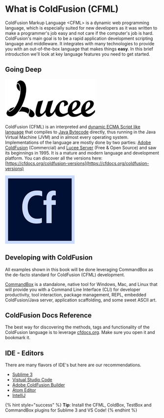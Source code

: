 # What is ColdFusion \(CFML\)

ColdFusion Markup Language &lt;CFML&gt; is a dynamic web programming language, which is especially suited for new developers as it was written to make a programmer's job easy and not care if the computer's job is hard. ColdFusion's main goal is to be a rapid application development scripting language and middleware. It integrates with many technologies to provide you with an out-of-the-box language that makes things **easy**. In this brief introduction we'll look at key language features you need to get started.

## Going Deep

![Lucee Server](../.gitbook/assets/lucee.png)

ColdFusion \(CFML\) is an interpreted and [dynamic ECMA Script like language](https://en.wikipedia.org/wiki/Dynamic_programming_language) that compiles to [Java Bytecode](https://en.wikipedia.org/wiki/Java_bytecode) directly, thus running in the Java Virtual Machine \(JVM\) and in almost every operating system. Implementations of the language are mostly done by two parties: [Adobe ColdFusion](http://www.adobe.com/products/coldfusion-family.html) \(Commercial\) and [Lucee Server](http://lucee.org/) \(Free & Open Source\) and saw its beginnings in 1995. It is a mature and modern language and development platform. You can discover all the versions here: [https://cfdocs.org/coldfusion-versions](https://cfdocs.org/coldfusion-versions)

![Adobe ColdFusion](../.gitbook/assets/acf.png)

## Developing with ColdFusion

All examples shown in this book will be done leveraging CommandBox as the de-facto standard for ColdFusion \(CFML\) development.

[CommandBox](https://www.ortussolutions.com/products/commandbox) is a standalone, native tool for Windows, Mac, and Linux that will provide you with a Command Line Interface \(CLI\) for developer productivity, tool interaction, package management, REPL, embedded ColdFusion/Java server, application scaffolding, and some sweet ASCII art.

## ColdFusion Docs Reference

The best way for discovering the methods, tags and functionality of the ColdFusion language is to leverage [cfdocs.org](https://cfdocs.org/). Make sure you open it and bookmark it.

## IDE - Editors

There are many flavors of IDE's but here are our recommendations.

* [Sublime 3](https://www.sublimetext.com/3)
* [Vistual Studio Code](https://code.visualstudio.com/)
* [Adobe ColdFusion Builder](http://www.adobe.com/products/coldfusion-builder.html)
* [Atom Editor](https://atom.io/)
* [IntelliJ](https://www.jetbrains.com/idea/)

{% hint style="success" %}
**Tip**: Install the CFML, ColdBox, TestBox and CommandBox plugins for Sublime 3 and VS Code!
{% endhint %}

